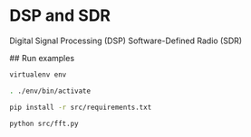 # DSP and SDR

Digital Signal Processing (DSP)
Software-Defined Radio (SDR)

## Run examples

```bash
virtualenv env
```

```bash
. ./env/bin/activate
```

```bash
pip install -r src/requirements.txt
```

```bash
python src/fft.py
```